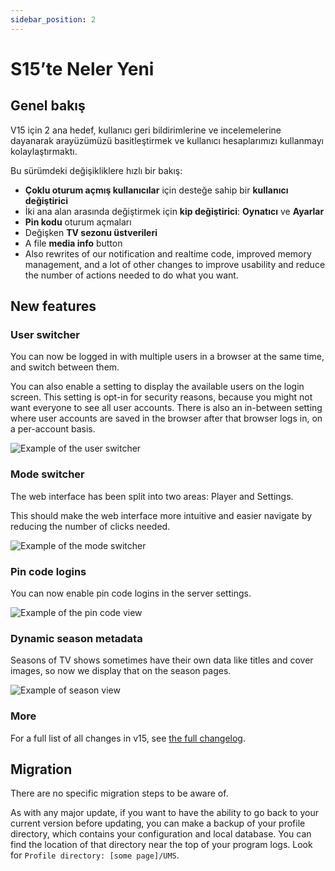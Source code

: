 ```yaml
---
sidebar_position: 2
---
```


# S15’te Neler Yeni

## Genel bakış

V15 için 2 ana hedef, kullanıcı geri bildirimlerine ve incelemelerine dayanarak arayüzümüzü basitleştirmek ve kullanıcı hesaplarımızı kullanmayı kolaylaştırmaktı.

Bu sürümdeki değişikliklere hızlı bir bakış:

- **Çoklu oturum açmış kullanıcılar** için desteğe sahip bir **kullanıcı değiştirici**
- İki ana alan arasında değiştirmek için **kip değiştirici**: **Oynatıcı** ve **Ayarlar**
- **Pin kodu** oturum açmaları
- Değişken **TV sezonu üstverileri**
- A file **media info** button
- Also rewrites of our notification and realtime code, improved memory management, and a lot of other changes to improve usability and reduce the number of actions needed to do what you want.

## New features

### User switcher

You can now be logged in with multiple users in a browser at the same time, and switch between them.

You can also enable a setting to display the available users on the login screen. This setting is opt-in for security reasons, because you might not want everyone to see all user accounts. There is also an in-between setting where user accounts are saved in the browser after that browser logs in, on a per-account basis.

![Example of the user switcher](@site/docs/img/whats-new-in-v15-user-switcher.png)

### Mode switcher

The web interface has been split into two areas: Player and Settings.

This should make the web interface more intuitive and easier navigate by reducing the number of clicks needed.

![Example of the mode switcher](@site/docs/img/whats-new-in-v15-mode-switcher.png)

### Pin code logins

You can now enable pin code logins in the server settings.

![Example of the pin code view](@site/docs/img/whats-new-in-v15-pin-code.png)

### Dynamic season metadata

Seasons of TV shows sometimes have their own data like titles and cover images, so now we display that on the season pages.

![Example of season view](@site/docs/img/whats-new-in-v15-season-metadata.png)

### More

For a full list of all changes in v15, see [the full changelog](https://github.com/UniversalMediaServer/UniversalMediaServer/blob/main/CHANGELOG.md).

## Migration

There are no specific migration steps to be aware of.

As with any major update, if you want to have the ability to go back to your current version before updating, you can make a backup of your profile directory, which contains your configuration and local database. You can find the location of that directory near the top of your program logs. Look for `Profile directory: [some page]/UMS`.
